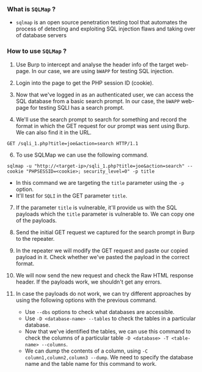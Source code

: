 
### What is `SQLMap` ?

- `sqlmap` is an open source penetration testing tool that automates the process of detecting and exploiting SQL injection flaws and taking over of database servers

### How to use `SQLMap` ?

1. Use Burp to intercept and analyse the header info of the target web-page. In our case, we are using `bWAPP` for testing SQL injection.

2. Login into the page to get the PHP session ID (cookie). 

3. Now that we've logged in as an authenticated user, we can access the SQL database from a basic search prompt. In our case, the `bWAPP` web-page for testing SQLI has a search prompt.

4. We'll use the search prompt to search for something and record the format in which the GET request for our prompt was sent using Burp. We can also find it in the URL.

```
GET /sqli_1.php?title=joe&action=search HTTP/1.1
```


6. To use SQLMap we can use the following command.
```
sqlmap -u "http://<target-ip>/sqli_1.php?title=joe&action=search" --cookie "PHPSESSID=<cookie>; security_level=0" -p title 
```
- In this command we are targeting the `title` parameter using the `-p` option.
- It'll test for `SQLI` in the GET parameter `title`.

7. If the parameter `title` is vulnerable, it'll provide us with the SQL payloads which the `title` parameter is vulnerable to. We can copy one of the payloads. 

8. Send the initial GET request we captured for the search prompt in Burp to the repeater. 

9. In the repeater we will modify the GET request and paste our copied payload in it. Check whether we've pasted the payload in the correct format. 

10. We will now send the new request and check the Raw HTML response header. If the payloads work, we shouldn't get any errors. 

11. In case the payloads do not work, we can try different approaches by using the following options with the previous command. 
	+ Use `--dbs` options to check what databases are accessible.
	+ Use `-D <database-name> --tables` to check the tables in a particular database. 
	+ Now that we've identified the tables, we can use this command to check the columns of a particular table `-D <database> -T <table-name> --columns`. 
	+ We can dump the contents of a column, using `-C column1,column2,column3 --dump`. We need to specify the database name and the table name for this command to work.